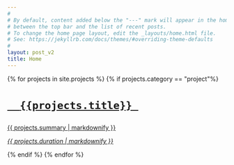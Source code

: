 ```yaml
---
#
# By default, content added below the "---" mark will appear in the home page
# between the top bar and the list of recent posts.
# To change the home page layout, edit the _layouts/home.html file.
# See: https://jekyllrb.com/docs/themes/#overriding-theme-defaults
#
layout: post_v2
title: Home
---
```



<div class = "something">
{% for projects in site.projects %}
{% if projects.category == "project"%}
<a href="{{projects.url}}"  class = "somethingelse" >
    <div class = "imageholder" style = " background-image: url({{projects.thumbnail}});  background-size: cover; background-repeat: no-repeat; background-position: center center;">
    </div>
<div class = "contentholder">

<div class = "content">
  <h1>
    
      {{projects.title}} 
    
  </h1>
  <p>{{ projects.summary | markdownify }}</p>
  <p><i>{{ projects.duration | markdownify }}</i></p>
</div>
</div>
</a>
{% endif %}
{% endfor %}
</div>







